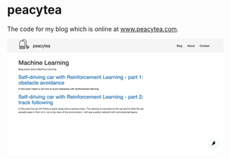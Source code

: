 # peacytea

The code for my blog which is online at www.peacytea.com.

[![peacytea](/images/blog.png)](http://www.peacytea.com)
